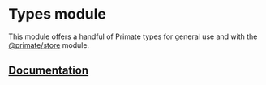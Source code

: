 # Types module

This module offers a handful of Primate types for general use and with the
[@primate/store](../store) module.

## [Documentation](https://primatejs.com/modules/types)
